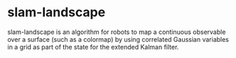 # slam-landscape

slam-landscape is an algorithm for robots to map a continuous observable over a surface (such as a colormap) by using correlated Gaussian variables in a grid as part of the state for the extended Kalman filter.
